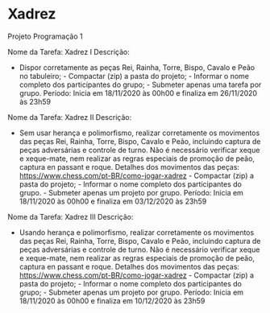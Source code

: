 # Xadrez
Projeto Programação 1

Nome da Tarefa: Xadrez I
Descrição:
- Dispor corretamente as peças Rei, Rainha, Torre, Bispo, Cavalo e Peão no tabuleiro; - Compactar (zip) a pasta do projeto; - Informar o nome completo dos participantes do grupo; - Submeter apenas uma tarefa por grupo.
Período:
Inicia em 18/11/2020 às 00h00 e finaliza em 26/11/2020 às 23h59

Nome da Tarefa: Xadrez II
Descrição:
- Sem usar herança e polimorfismo, realizar corretamente os movimentos das peças Rei, Rainha, Torre, Bispo, Cavalo e Peão, incluindo captura de peças adversárias e controle de turno. Não é necessário verificar xeque e xeque-mate, nem realizar as regras especiais de promoção de peão, captura en passant e roque. Detalhes dos movimentos das peças: https://www.chess.com/pt-BR/como-jogar-xadrez - Compactar (zip) a pasta do projeto; - Informar o nome completo dos participantes do grupo. - Submeter apenas um projeto por grupo.
Período:
Inicia em 18/11/2020 às 00h00 e finaliza em 03/12/2020 às 23h59

Nome da Tarefa: Xadrez III
Descrição:
- Usando herança e polimorfismo, realizar corretamente os movimentos das peças Rei, Rainha, Torre, Bispo, Cavalo e Peão, incluindo captura de peças adversárias e controle de turno. Não é necessário verificar xeque e xeque-mate, nem realizar as regras especiais de promoção de peão, captura en passant e roque. Detalhes dos movimentos das peças: https://www.chess.com/pt-BR/como-jogar-xadrez - Compactar (zip) a pasta do projeto; - Informar o nome completo dos participantes do grupo; - Submeter apenas um projeto por grupo.
Período:
Inicia em 18/11/2020 às 00h00 e finaliza em 10/12/2020 às 23h59
